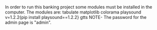 In order to run this banking project some modules must be installed in the computer.
The modules are:
tabulate
matplotlib
colorama
playsound v=1.2.2{pip install playsound==1.2.2}
gtts
NOTE- The password for the admin page is "admin".
